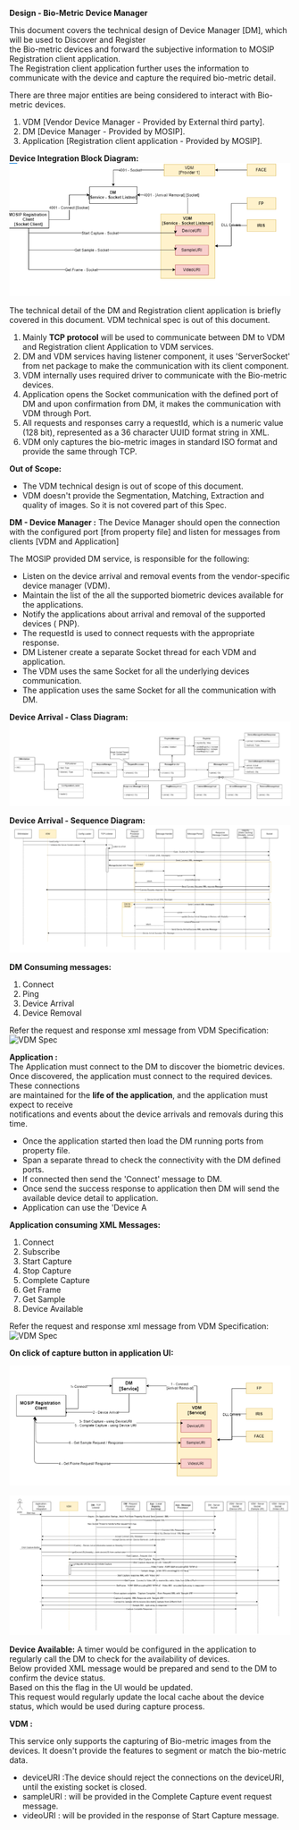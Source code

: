 **Design - Bio-Metric Device Manager**

This document covers the technical design of Device Manager [DM], which will be used to Discover and Register  
the Bio-metric devices and forward the subjective information to MOSIP Registration client application.  
The Registration client application further uses the information to communicate with the device and capture the required bio-metric detail.    

There are three major entities are being considered to interact with Bio-metric devices. 
   1. VDM [Vendor Device Manager - Provided by External third party].  
   2. DM  [Device Manager - Provided by MOSIP].  
   3. Application [Registration client application - Provided by MOSIP].    

**Device Integration Block Diagram:**  
![Capture Sequence](_images/bio-device-flow-block.png)  

The technical detail of the DM and Registration client application is briefly covered in this document. VDM technical spec is out of this document.  

1. Mainly **TCP protocol** will be used to communicate between DM to VDM and Registration client Application to VDM services.  
2. DM and VDM services having listener component, it uses 'ServerSocket' from net package to make the communication with its client component.    
3. VDM internally uses required driver to communicate with the Bio-metric devices.    
4. Application opens the Socket communication with the defined port of DM and upon confirmation from DM, it makes the communication with VDM through Port.    
5. All requests and responses carry a requestId, which is a numeric value (128 bit), represented as a 36 character UUID format string in XML.  
6. VDM only captures the bio-metric images in standard ISO format and provide the same through TCP.  

**Out of Scope:** 
   - The VDM technical design is out of scope of this document.  
   - VDM doesn't provide the Segmentation, Matching, Extraction and quality of images. So it is not covered part of this Spec.  

**DM - Device Manager :** 
The Device Manager should open the connection with the configured port [from property file] and listen for messages from clients [VDM and Application]  

The MOSIP provided DM service, is responsible for the following:  
   - Listen on the device arrival and removal events from the vendor-specific device 
     manager (VDM).  
   - Maintain the list of the all the supported biometric devices available for the
     applications.  
   - Notify the applications about arrival and removal of the supported devices (
     PNP).  
   - The requestId is used to connect requests with the appropriate response.   
   - DM Listener create a separate Socket thread for each VDM and application.  
   - The VDM uses the same Socket for all the underlying devices communication. 
   - The application uses the same Socket for all the communication with DM. 


**Device Arrival - Class Diagram:**  
![Device Arrival Sequence Flow](_images/bio-device-arrival-class-flow.png)  

**Device Arrival - Sequence Diagram:**  
![Device Arrival Sequence Flow](_images/bio-device-arrival-seq-flow.png)  

  
**DM Consuming messages:** 
   1. Connect  
   2. Ping  
   3. Device Arrival  
   4. Device Removal  

Refer the request and response xml message from VDM Specification:  
![VDM Spec](https://github.com/mosip/mosip/wiki/MOSIP-VDM-Specifications)  


**Application :**  
 The Application must connect to the DM to discover the biometric devices.  
Once discovered, the application must connect to the required devices. These connections   
are maintained for the **life of the application**, and the application must expect to receive   
notifications and events about the device arrivals and removals during this time.  

   - Once the application started then load the DM running ports from property file.  
   - Span a separate thread to check the connectivity with the DM defined ports.  
   - If connected then send the 'Connect' message to DM.   
   - Once send the success response to application then DM will send the available device detail to application.  
   - Application can use the 'Device A 

  
**Application consuming XML Messages:** 
   1. Connect  
   2. Subscribe  
   3. Start Capture    
   4. Stop Capture  
   5. Complete Capture  
   6. Get Frame  
   7. Get Sample    
   8. Device Available  

Refer the request and response xml message from VDM Specification:  
![VDM Spec](https://github.com/mosip/mosip/wiki/MOSIP-VDM-Specifications)  

**On click of capture button in application UI:**  

![BIO Capture Block](_images/bio-device-capture-seq-block.png)  

![BIO Capture Sequence](_images/bio-device-capture-seq-flow.png)


**Device Available:**
	A timer would be configured in the application to regularly call the DM to check for the availability of devices.  
	Below provided XML message would be prepared and send to the DM to confirm the device status.  
	Based on this the flag in the UI would be updated.  
	This request would regularly update the local cache about the device status, which would be used during capture process.  
	
<DeviceManagerEventRequest requestId="">  
	<Available deviceModality="" />  
</DeviceManagerEventRequest>  

<DeviceManagerEventResponse requestId="">  
	<Available value="" failureReason="0"/> 
</DeviceManagerEventResponse> 

**VDM :**  

  This service only supports the capturing of Bio-metric images from the devices. It doesn't provide the features to segment or match the bio-metric data.  
  	
   - deviceURI :The device should reject the connections on the deviceURI, until the existing socket is closed.  
   - sampleURI : will be provided in the Complete Capture event request message.  
   - videoURI : will be provided in the response of Start Capture message.    
 
  
  